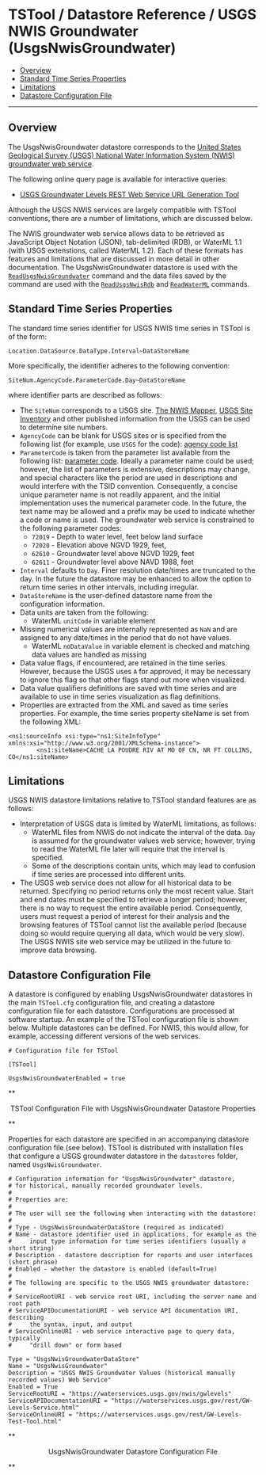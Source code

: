 # TSTool / Datastore Reference / USGS NWIS Groundwater (UsgsNwisGroundwater) #

* [Overview](#overview)
* [Standard Time Series Properties](#standard-time-series-properties)
* [Limitations](#limitations)
* [Datastore Configuration File](#datastore-configuration-file)

------------

## Overview ##

The UsgsNwisGroundwater datastore corresponds to the
[United States Geological Survey (USGS) National Water Information System (NWIS) groundwater web service](https://waterservices.usgs.gov/rest/GW-Levels-Service.html).

The following online query page is available for interactive queries:

* [USGS Groundwater Levels REST Web Service URL Generation Tool](https://waterservices.usgs.gov/rest/GW-Levels-Test-Tool.html)

Although the USGS NWIS services are largely compatible with TSTool conventions,
there are a number of limitations, which are discussed below.

The NWIS groundwater web service allows data to be retrieved as JavaScript Object Notation (JSON),
tab-delimited (RDB), or WaterML 1.1 (with USGS extenstions, called WaterML 1.2).
Each of these formats has features and limitations that are discussed in more detail in other documentation.
The UsgsNwisGroundwater datastore is used with the
[`ReadUsgsNwisGroundwater`](../../command-ref/ReadUsgsNwisGroundwater/ReadUsgsNwisGroundwater.md)
command and the data files saved by the command are used with the
[`ReadUsgsNwisRdb`](../../command-ref/ReadUsgsNwisRdb/ReadUsgsNwisRdb.md) and
[`ReadWaterML`](../../command-ref/ReadWaterML/ReadWaterML.md) commands.

## Standard Time Series Properties ##

The standard time series identifier for USGS NWIS time series in TSTool is of the form:

```
Location.DataSource.DataType.Interval~DataStoreName
```

More specifically, the identifier adheres to the following convention:

```
SiteNum.AgencyCode.ParameterCode.Day~DataStoreName
```

where identifier parts are described as follows:

*   The `SiteNum` corresponds to a USGS site.
    [The NWIS Mapper](https://maps.waterdata.usgs.gov/mapper/index.html),
    [USGS Site Inventory](https://waterdata.usgs.gov/nwis/inventory) and other
    published information from the USGS can be used to determine site numbers.
*   `AgencyCode` can be blank for USGS sites or is specified from the following
    list (for example, use `USGS` for the code):
    [agency code list](https://nwis.waterdata.usgs.gov/nwis/help/?read_file=nwis_agency_codes&format=table)
*   `ParameterCode` is taken from the parameter list available from the following
    list:  [parameter code](https://nwis.waterdata.usgs.gov/usa/nwis/pmcodes).
    Ideally a parameter name could be used; however, the list of parameters is extensive,
    descriptions may change, and special characters like the period are used in
    descriptions and would interfere with the TSID convention.
    Consequently, a concise unique parameter name is not readily apparent,
    and the initial implementation uses the numerical parameter code.
    In the future, the text name may be allowed and a prefix may
    be used to indicate whether a code or name is used.
    The groundwater web service is constrained to the following parameter codes:
    +   `72019` - Depth to water level, feet below land surface 
    +   `72020` - Elevation above NGVD 1929, feet, 
    +   `62610` - Groundwater level above NGVD 1929, feet 
    +   `62611` - Groundwater level above NAVD 1988, feet
*   `Interval` defaults to `Day`.  Finer resolution date/times are truncated to the day.
    In the future the datastore may be enhanced to allow the option to return time series in other intervals, including irregular.
*   `DataStoreName` is the user-defined datastore name from the configuration information.
*   Data units are taken from the following:
    +   WaterML `unitCode` in variable element
*   Missing numerical values are internally represented as `NaN`
    and are assigned to any date/times in the period that do not have values.
    +   WaterML `noDataValue` in variable element is checked and matching data values are handled as missing
*   Data value flags, if encountered, are retained in the time series.
    However, because the USGS uses `A` for approved, it may be necessary
    to ignore this flag so that other flags stand out more when visualized.
*   Data value qualifiers definitions are saved with time series and are
    available to use in time series visualization as flag definitions.
*   Properties are extracted from the XML and saved as time series properties.
    For example, the time series property siteName is set from the following XML:

```
<ns1:sourceInfo xsi:type="ns1:SiteInfoType" xmlns:xsi="http://www.w3.org/2001/XMLSchema-instance">
        <ns1:siteName>CACHE LA POUDRE RIV AT MO OF CN, NR FT COLLINS, CO</ns1:siteName>
```

## Limitations ##

USGS NWIS datastore limitations relative to TSTool standard features are as follows:

*   Interpretation of USGS data is limited by WaterML limitations, as follows:
    +   WaterML files from NWIS do not indicate the interval of the data.
        `Day` is assumed for the groundwater values web service;
        however, trying to read the WaterML file later will require that the interval is specified.
    +   Some of the descriptions contain units, which may lead to
        confusion if time series are processed into different units.
*   The USGS web service does not allow for all historical data to be returned.
    Specifying no period returns only the most recent value.
    Start and end dates must be specified to retrieve a longer period;
    however, there is no way to request the entire available period.
    Consequently, users must request a period of interest for their analysis and the
    browsing features of TSTool cannot list the available period (because doing so
    would require querying all data, which would be very slow).
    The USGS NWIS site web service may be utilized in the future to improve data browsing.

## Datastore Configuration File ##

A datastore is configured by enabling UsgsNwisGroundwater datastores in the main `TSTool.cfg` configuration file,
and creating a datastore configuration file for each datastore.
Configurations are processed at software startup.
An example of the TSTool configuration file is shown below.
Multiple datastores can be defined.
For NWIS, this would allow, for example, accessing different versions of the web services.

```
# Configuration file for TSTool

[TSTool]

UsgsNwisGroundwaterEnabled = true
```

**<p style="text-align: center;">
TSTool Configuration File with UsgsNwisGroundwater Datastore Properties
</p>**

Properties for each datastore are specified in an accompanying datastore configuration file (see below).
TSTool is distributed with installation files that configure a USGS groundwater datastore in the `datastores` folder,
named `UsgsNwisGroundwater`.

```
# Configuration information for "UsgsNwisGroundwater" datastore,
# for historical, manually recorded groundwater levels.
#
# Properties are:
#
# The user will see the following when interacting with the datastore:
#
# Type - UsgsNwisGroundwaterDataStore (required as indicated)
# Name - datastore identifier used in applications, for example as the
#     input type information for time series identifiers (usually a short string)
# Description - datastore description for reports and user interfaces (short phrase)
# Enabled - whether the datastore is enabled (default=True)
#
# The following are specific to the USGS NWIS groundwater datastore:
#
# ServiceRootURI - web service root URI, including the server name and root path
# ServiceAPIDocumentationURI - web service API documentation URI, describing
#     the syntax, input, and output
# ServiceOnlineURI - web service interactive page to query data, typically
#     "drill down" or form based

Type = "UsgsNwisGroundwaterDataStore"
Name = "UsgsNwisGroundwater"
Description = "USGS NWIS Groundwater Values (historical manually recorded values) Web Service"
Enabled = True
ServiceRootURI = "https://waterservices.usgs.gov/nwis/gwlevels"
ServiceAPIDocumentationURI = "https://waterservices.usgs.gov/rest/GW-Levels-Service.html"
ServiceOnlineURI = "https://waterservices.usgs.gov/rest/GW-Levels-Test-Tool.html"
```

**<p style="text-align: center;">
UsgsNwisGroundwater Datastore Configuration File
</p>**
